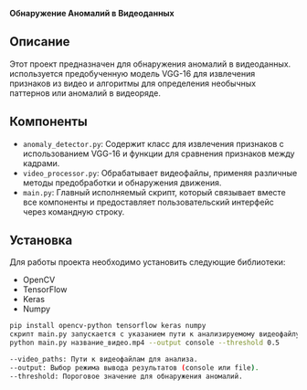 **Обнаружение Аномалий в Видеоданных**
## Описание
Этот проект предназначен для обнаружения аномалий в видеоданных. 
используется предобученную модель VGG-16 для извлечения признаков из видео 
и алгоритмы для определения необычных паттернов или аномалий в видеоряде.

## Компоненты
- `anomaly_detector.py`: Содержит класс для извлечения признаков с использованием VGG-16 и функции для сравнения признаков между кадрами.
- `video_processor.py`: Обрабатывает видеофайлы, применяя различные методы предобработки и обнаружения движения.
- `main.py`: Главный исполняемый скрипт, который связывает вместе все компоненты и предоставляет пользовательский интерфейс через командную строку.
## Установка
Для работы проекта необходимо установить следующие библиотеки:
- OpenCV
- TensorFlow
- Keras
- Numpy
  
```bash
pip install opencv-python tensorflow keras numpy
скрипт main.py запускается с указанием пути к анализируемому видеофайлу. Например
python main.py название_видео.mp4 --output console --threshold 0.5

--video_paths: Пути к видеофайлам для анализа.
--output: Выбор режима вывода результатов (console или file).
--threshold: Пороговое значение для обнаружения аномалий.
